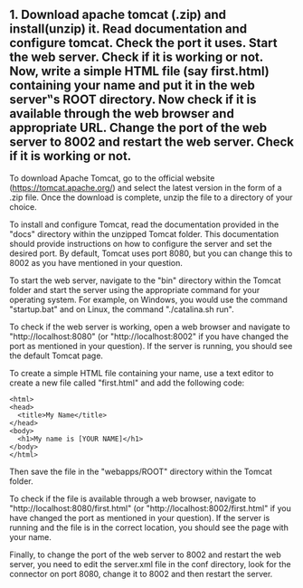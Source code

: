 ## 1. Download apache tomcat (.zip) and install(unzip) it. Read documentation and configure tomcat. Check the port it uses. Start the web server. Check if it is working or not. Now, write a simple HTML file (say first.html) containing your name and put it in the web server‟s ROOT directory. Now check if it is available through the web browser and appropriate URL. Change the port of the web server to 8002 and restart the web server. Check if it is working or not.

To download Apache Tomcat, go to the official website (https://tomcat.apache.org/) and select the latest version in the form of a .zip file. Once the download is complete, unzip the file to a directory of your choice.

To install and configure Tomcat, read the documentation provided in the "docs" directory within the unzipped Tomcat folder. This documentation should provide instructions on how to configure the server and set the desired port. By default, Tomcat uses port 8080, but you can change this to 8002 as you have mentioned in your question.

To start the web server, navigate to the "bin" directory within the Tomcat folder and start the server using the appropriate command for your operating system. For example, on Windows, you would use the command "startup.bat" and on Linux, the command "./catalina.sh run".

To check if the web server is working, open a web browser and navigate to "http://localhost:8080" (or "http://localhost:8002" if you have changed the port as mentioned in your question). If the server is running, you should see the default Tomcat page.

To create a simple HTML file containing your name, use a text editor to create a new file called "first.html" and add the following code:

```
<html>
<head>
  <title>My Name</title>
</head>
<body>
  <h1>My name is [YOUR NAME]</h1>
</body>
</html>
```

Then save the file in the "webapps/ROOT" directory within the Tomcat folder.

To check if the file is available through a web browser, navigate to "http://localhost:8080/first.html" (or "http://localhost:8002/first.html" if you have changed the port as mentioned in your question). If the server is running and the file is in the correct location, you should see the page with your name.

Finally, to change the port of the web server to 8002 and restart the web server, you need to edit the server.xml file in the conf directory, look for the connector on port 8080, change it to 8002 and then restart the server.
